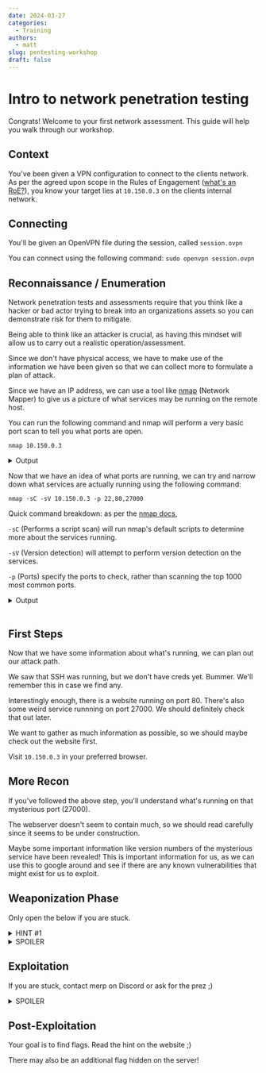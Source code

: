 ```yaml
---
date: 2024-03-27
categories:
  - Training
authors:
  - matt
slug: pentesting-workshop
draft: false
---
```


# Intro to network penetration testing

Congrats! Welcome to your first network assessment. This guide will help you walk through our workshop.
<!-- more -->
## Context

You've been given a VPN configuration to connect to the clients network. As per the agreed upon scope in the Rules of Engagement ([what's an RoE?](https://www.triaxiomsecurity.com/rules-of-engagement-important-to-penetration-test/)), you know your target lies at `10.150.0.3` on the clients internal network.

## Connecting

You'll be given an OpenVPN file during the session, called `session.ovpn`

You can connect using the following command: `sudo openvpn session.ovpn`

## Reconnaissance / Enumeration

Network penetration tests and assessments require that you think like a hacker or bad actor trying to break into an organizations assets so you can demonstrate risk for them to mitigate. 

Being able to think like an attacker is crucial, as having this mindset will allow us to carry out a realistic operation/assessment.

Since we don't have physical access, we have to make use of the information we have been given so that we can collect more to formulate a plan of attack.

Since we have an IP address, we can use a tool like [nmap](https://nmap.org/) (Network Mapper) to give us a picture of what services may be running on the remote host.

You can run the following command and nmap will perform a very basic port scan to tell you what ports are open.

`nmap 10.150.0.3`

<details>
  <summary>Output</summary>
  
  ```
  Starting Nmap 7.80 ( https://nmap.org ) at 2024-03-27 17:06 ADT
  Nmap scan report for 10.150.0.3
  Host is up (0.063s latency).
  Not shown: 997 filtered ports
  PORT      STATE SERVICE
  22/tcp    open  ssh
  80/tcp    open  http
  27000/tcp open  flexlm0
  Nmap done: 1 IP address (1 host up) scanned in 7.51 seconds
  ```
</details>
<p></p>
Now that we have an idea of what ports are running, we can try and narrow down what services are actually running using the following command:
<p></p>

`nmap -sC -sV 10.150.0.3 -p 22,80,27000`

Quick command breakdown: as per the [nmap docs](https://nmap.org/book/man.html), 

`-sC` (Performs a script scan) will run nmap's default scripts to determine more about the services running.

`-sV` (Version detection) will attempt to perform version detection on the services.

`-p` (Ports) specify the ports to check, rather than scanning the top 1000 most common ports.
<details>
  <summary>Output</summary>

  ```
  Nmap scan report for 10.150.0.3
  Host is up (0.062s latency).
  PORT      STATE SERVICE  VERSION
  22/tcp    open  ssh      OpenSSH 8.9p1 Ubuntu 3ubuntu0.6 (Ubuntu Linux; protocol 2.0)
  80/tcp    open  http     nginx 1.18.0 (Ubuntu)
  |_http-server-header: nginx/1.18.0 (Ubuntu)
  |_http-title: Site doesn't have a title (text/html).
  27000/tcp open  flexlm0?
  | fingerprint-strings: 
  |   DNSStatusRequestTCP:
  <clipped for sanity>

  Service detection performed. Please report any incorrect results at https://nmap.org/submit/
  Nmap done: 1 IP address (1 host up) scanned in 89.90 seconds
  ```
</details>
<br>

## First Steps

Now that we have some information about what's running, we can plan out our attack path.

We saw that SSH was running, but we don't have creds yet. Bummer. We'll remember this in case we find any.

Interestingly enough, there is a website running on port 80. There's also some weird service runnning on port 27000. We should definitely check that out later.

We want to gather as much information as possible, so we should maybe check out the website first.

Visit `10.150.0.3` in your preferred browser.

## More Recon

If you've followed the above step, you'll understand what's running on that mysterious port (27000).

The webserver doesn't seem to contain much, so we should read carefully since it seems to be under construction.

Maybe some important information like version numbers of the mysterious service have been revealed! This is important information for us, as we can use this to google around and see if there are any known vulnerabilities that might exist for us to exploit.

## Weaponization Phase
Only open the below if you are stuck.
<details>
  <summary>HINT #1</summary>
  Upon seeing that there is a well known LOGGING vulnerability in Java/the version of the service running, we might want to google around for Proof of Concept's (PoC's) or public exploits.
</details>
<details>
  <summary>SPOILER</summary>
  
  [https://www.minecraft.net/en-us/article/important-message--security-vulnerability-java-edition](https://www.minecraft.net/en-us/article/important-message--security-vulnerability-java-edition)
</details>

## Exploitation
If you are stuck, contact merp on Discord or ask for the prez ;)

<details>
  <summary>SPOILER</summary>

  [https://github.com/davidbombal/log4jminecraft](https://github.com/davidbombal/log4jminecraft)
</details>

## Post-Exploitation

Your goal is to find flags.
Read the hint on the website ;)

There may also be an additional flag hidden on the server!
